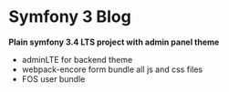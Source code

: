 Symfony 3 Blog
======
**Plain symfony 3.4 LTS project with admin panel theme**
* adminLTE for backend theme
* webpack-encore form bundle all js and css files
* FOS user bundle

